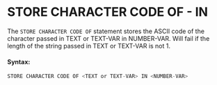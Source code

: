 # STORE CHARACTER CODE OF - IN

The `STORE CHARACTER CODE OF` statement stores the ASCII code of the character passed in TEXT or TEXT-VAR in NUMBER-VAR. Will fail if the length of the string passed in TEXT or TEXT-VAR is not 1.

#### Syntax:

```c
STORE CHARACTER CODE OF <TEXT or TEXT-VAR> IN <NUMBER-VAR>
```

